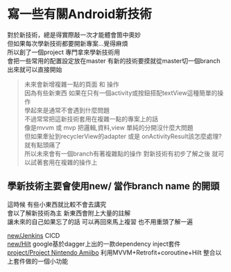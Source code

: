 

寫一些有關Android新技術
===
對於新技術，總是得實際敲一次才能體會箇中奧妙<br/>
但如果每次學新技術都要開新專案...覺得麻煩 <br/>
所以創了一個project 專門拿來學新技術用<br/>
會把一些常用的配置設定放在master 有新的技術要摸就從master切一個branch出來就可以直接開始 

>未來會新增複雜一點的頁面 和 操作<br/>
因為有些新東西 如果在只有一個activity或按鈕搭配textView這種簡單的操作<br/>
學起來是通常不會遇到什麼問題<br/>
不過常常把這新技術套用在複雜一點的專案上的話<br/>
像是mvvm 或 mvp 把邏輯,資料,view 單純的分開沒什麼大問題<br/>
但如果牽扯到recyclerView的adapter 或是 onActivityResult該怎麼處理?<br/>
就有點頭痛了<br/>
所以未來會有一個branch有著複雜點的操作 對新技術有初步了解之後 就可以試著套用在複雜的操作上


學新技術主要會使用new/ 當作branch name 的開頭
---
這時候 有些小東西就比較不會去講究<br/> 
會以了解新技術為主 新東西會附上大量的註解<br/>
讓未來的自己如果忘了的話 可以再回來馬上複習 也不用重頭了解一遍

[new/Jenkins](https://github.com/ohyeah5566/AndroidArchitecture/tree/new/cicd)
CICD<br/>
[new/Hilt](https://github.com/ohyeah5566/AndroidArchitecture/tree/new/hilt)
google基於dagger上出的一款dependency inject套件<br/>
[project/Project Nintendo Amiibo](https://github.com/ohyeah5566/AndroidArchitecture/tree/project/nintendo_amiibo)
利用MVVM+Retrofit+coroutine+Hilt 整合以上套件做的一個小功能<br/>
